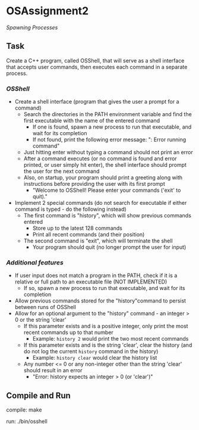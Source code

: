 # OSAssignment2
*Spawning Processes*

## Task

Create a C++ program, called OSShell, that will serve as a shell interface that accepts user commands, then executes each command in a separate process.

### *OSShell*

  -  Create a shell interface (program that gives the user a prompt for a command)
     - Search the directories in the PATH environment variable and find the first executable with the name of the entered command
       - If one is found, spawn a new process to run that executable, and wait for its completion
       - If not found, print the following error message:
        "<command>: Error running command"
     - Just hitting enter without typing a command should not print an error
     - After a command executes (or no command is found and error printed, or user simply hit enter), the shell interface should prompt the user for the next command
     - Also, on startup, your program should print a greeting along with instructions before providing the user with its first prompt
       - "Welcome to OSShell! Please enter your commands ('exit' to quit)."
 - Implement 2 special commands (do not search for executable if either command is typed - do the following instead)
     - The first command is "history",  which will show previous commands entered
       - Store up to the latest 128 commands
       - Print all recent commands (and their position)
     - The second command is "exit", which will terminate the shell
       - Your program should quit (no longer prompt the user for input)
       
### *Additional features*

 - If user input does not match a program in the PATH, check if it is a relative or full path to an executable file (NOT IMPLEMENTED)
     - If so, spawn a new process to run that executable, and wait for its completion
 - Allow previous commands stored for the "history"command to persist between runs of OSShell
 - Allow for an optional argument to the "history" command - an integer > 0 or the string 'clear'
     - If this parameter exists and is a positive integer, only print the most recent commands up to that number
       - Example: `history 2` would print the two most recent commands
     - If this parameter exists and is the string 'clear', clear the history (and do not log the current `history` command in the history)
       - Example: `history clear` would clear the history list
     - Any number <= 0 or any non-integer other than the string 'clear' should result in an error
       - "Error: history expects an integer > 0 (or 'clear')"

## Compile and Run

compile: make

run: ./bin/osshell
